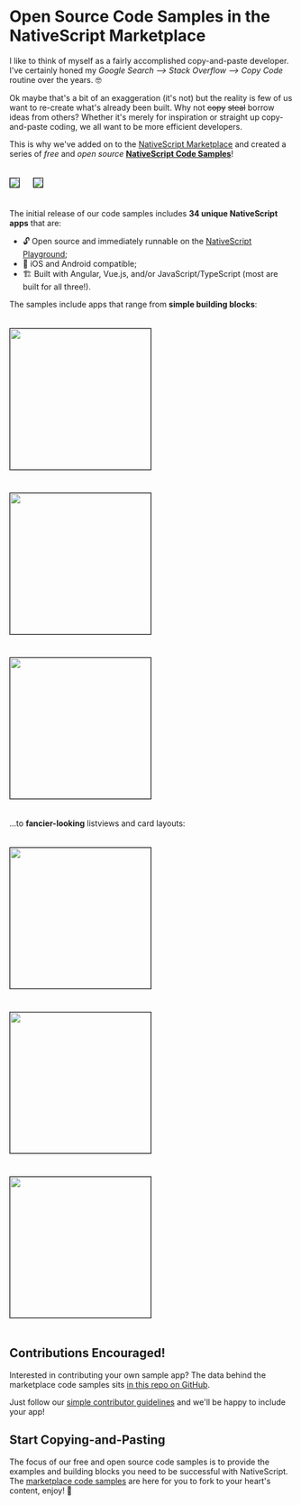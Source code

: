# Open Source Code Samples in the NativeScript Marketplace

I like to think of myself as a fairly accomplished copy-and-paste developer. I've certainly honed my *Google Search --> Stack Overflow --> Copy Code* routine over the years. 🤓

Ok maybe that's a bit of an exaggeration (it's not) but the reality is few of us want to re-create what's already been built. Why not <del>copy</del> <del>steal</del> borrow ideas from others? Whether it's merely for inspiration or straight up copy-and-paste coding, we all want to be more efficient developers.

This is why we've added on to the [NativeScript Marketplace](https://market.nativescript.org/) and created a series of *free* and *open source* [**NativeScript Code Samples**](https://market.nativescript.org/?tab=samples)!

<img src="weather.gif" style="margin:20px 20px 20px 0px;border:1px solid black" /> <img src="newsfeed.gif" style="margin:20px 0px;border: 1px solid black" />

The initial release of our code samples includes **34 unique NativeScript apps** that are:

- 🔓 Open source and immediately runnable on the [NativeScript Playground](https://play.nativescript.org/);
- 📱 iOS and Android compatible;
- 🏗️ Built with Angular, Vue.js, and/or JavaScript/TypeScript (most are built for all three!).

The samples include apps that range from **simple building blocks**:

<img src="localdata-android-1.png" width="250" style="margin:20px 20px 20px 0px;border:1px solid black" /> <img src="float-up-label.gif" width="250" style="margin:20px 20px 20px 0px;border:1px solid black" /> <img src="page-transitions.gif" width="250" style="margin:20px 20px 20px 0px;border:1px solid black" />

...to **fancier-looking** listviews and card layouts:

<img src="listview-images-android-1.png" width="250" style="margin:20px 20px 20px 0px;border:1px solid black" /> <img src="listview-filter-image-ios-1.png" width="250" style="margin:20px 20px 20px 0px;border:1px solid black" /> <img src="listview-card-android-1.png" width="250" style="margin:20px 20px 20px 0px;border:1px solid black" />

## Contributions Encouraged!

Interested in contributing your own sample app? The data behind the marketplace code samples sits [in this repo on GitHub](https://github.com/nativescript/code-samples).

Just follow our [simple contributor guidelines](https://github.com/NativeScript/code-samples/blob/master/CONTRIBUTING.md) and we'll be happy to include your app!

## Start Copying-and-Pasting

The focus of our free and open source code samples is to provide the examples and building blocks you need to be successful with NativeScript. The [marketplace code samples](https://market.nativescript.org/?tab=samples) are here for you to fork to your heart's content, enjoy! 💖